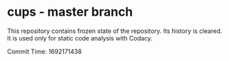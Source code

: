 # cups - master branch

This repository contains frozen state of the repository.
Its history is cleared. It is used only for static code
analysis with Codacy.

Commit Time: 1692171438